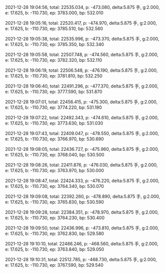 2021-12-28 19:04:56, total: 22535.034, p: -473.080, delta:5.875 手, g:2.000, e: 17.625, b: -110.730, ep: 3783.000, bp: 532.010

2021-12-28 19:05:16, total: 22520.417, p: -474.970, delta:5.875 手, g:2.000, e: 17.625, b: -110.730, ep: 3785.510, bp: 532.560

2021-12-28 19:05:38, total: 22535.996, p: -473.370, delta:5.875 手, g:2.000, e: 17.625, b: -110.730, ep: 3785.350, bp: 532.340

2021-12-28 19:05:58, total: 22507.748, p: -474.560, delta:5.875 手, g:2.000, e: 17.625, b: -110.730, ep: 3782.320, bp: 532.110

2021-12-28 19:06:19, total: 22506.548, p: -476.190, delta:5.875 手, g:2.000, e: 17.625, b: -110.730, ep: 3781.810, bp: 532.250

2021-12-28 19:06:40, total: 22491.296, p: -477.370, delta:5.875 手, g:2.000, e: 17.625, b: -110.730, ep: 3777.590, bp: 531.870

2021-12-28 19:07:01, total: 22456.415, p: -475.300, delta:5.875 手, g:2.000, e: 17.625, b: -110.730, ep: 3774.220, bp: 531.190

2021-12-28 19:07:22, total: 22492.343, p: -474.610, delta:5.875 手, g:2.000, e: 17.625, b: -110.730, ep: 3773.630, bp: 531.030

2021-12-28 19:07:43, total: 22409.047, p: -478.550, delta:5.875 手, g:2.000, e: 17.625, b: -110.730, ep: 3766.970, bp: 530.690

2021-12-28 19:08:05, total: 22436.727, p: -475.960, delta:5.875 手, g:2.000, e: 17.625, b: -110.730, ep: 3768.040, bp: 530.500

2021-12-28 19:08:26, total: 22411.876, p: -476.030, delta:5.875 手, g:2.000, e: 17.625, b: -110.730, ep: 3763.970, bp: 530.000

2021-12-28 19:08:47, total: 22424.333, p: -476.220, delta:5.875 手, g:2.000, e: 17.625, b: -110.730, ep: 3764.340, bp: 530.070

2021-12-28 19:09:08, total: 22392.260, p: -478.890, delta:5.875 手, g:2.000, e: 17.625, b: -110.730, ep: 3765.830, bp: 530.590

2021-12-28 19:09:28, total: 22384.351, p: -478.970, delta:5.875 手, g:2.000, e: 17.625, b: -110.730, ep: 3764.230, bp: 530.400

2021-12-28 19:09:50, total: 22436.996, p: -473.810, delta:5.875 手, g:2.000, e: 17.625, b: -110.730, ep: 3762.830, bp: 529.580

2021-12-28 19:10:10, total: 22486.246, p: -468.560, delta:5.875 手, g:2.000, e: 17.625, b: -110.730, ep: 3763.840, bp: 529.050

2021-12-28 19:10:31, total: 22512.785, p: -468.730, delta:5.875 手, g:2.000, e: 17.625, b: -110.730, ep: 3767.590, bp: 529.540